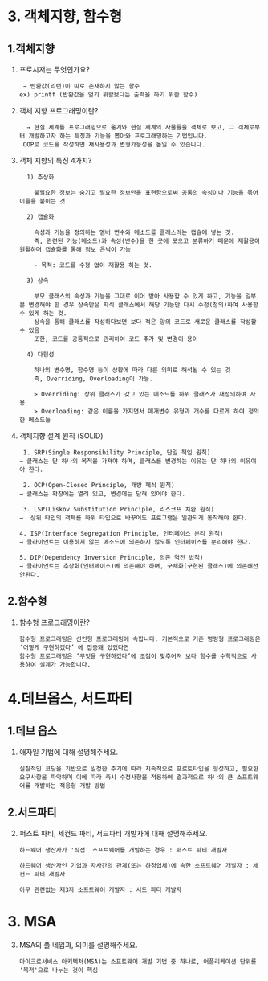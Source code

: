 
# 3. 객체지향, 함수형
## 1.객체지향
1. 프로시저는 무엇인가요?
    ``` 
     → 반환값(리턴)이 따로 존재하지 않는 함수
    ex) printf (반환값을 얻기 위함보다는 출력을 하기 위한 함수)
    ``` 
    
2. 객체 지향 프로그래밍이란?
    ``` 
      → 현실 세계를 프로그래밍으로 옮겨와 현실 세계의 사물들을 객체로 보고, 그 객체로부터 개발하고자 하는 특징과 기능을 뽑아와 프로그래밍하는 기법입니다. 
     OOP로 코드를 작성하면 재사용성과 변형가능성을 높일 수 있습니다.
    ``` 
    
3. 객체 지향의 특징 4가지?
    ``` 
      1) 추상화

        불필요한 정보는 숨기고 필요한 정보만을 표현함으로써 공통의 속성이나 기능을 묶어 이름을 붙이는 것

      2) 캡슐화

        속성과 기능을 정의하는 멤버 변수와 메소드를 클래스라는 캡슐에 넣는 것.
        즉, 관련된 기능(메소드)과 속성(변수)을 한 곳에 모으고 분류하기 때문에 재활용이 원활하며 캡슐화를 통해 정보 은닉이 가능

        - 목적: 코드를 수정 없이 재활용 하는 것.

      3) 상속

        부모 클래스의 속성과 기능을 그대로 이어 받아 사용할 수 있게 하고, 기능을 일부분 변경해야 할 경우 상속받은 자식 클래스에서 해당 기능만 다시 수정(정의)하여 사용할 수 있게 하는 것.
        상속을 통해 클래스를 작성하다보면 보다 적은 양의 코드로 새로운 클래스를 작성할 수 있음
        또한, 코드를 공통적으로 관리하여 코드 추가 및 변경이 용이

      4) 다형성

        하나의 변수명, 함수명 등이 상황에 따라 다른 의미로 해석될 수 있는 것
        즉, Overriding, Overloading이 가능.

        > Overriding: 상위 클래스가 갖고 있는 메소드를 하위 클래스가 재정의하여 사용
        > Overloading: 같은 이름을 가지면서 매개변수 유형과 개수를 다르게 하여 정의한 메소드들
    ``` 
    
4. 객체지향 설계 원칙 (SOLID)
    ``` 
     1. SRP(Single Responsibility Principle, 단일 책임 원칙)
    → 클래스는 단 하나의 목적을 가져야 하며, 클래스를 변경하는 이유는 단 하나의 이유여야 한다.

     2. OCP(Open-Closed Principle, 개방 폐쇠 원칙)
    → 클래스는 확장에는 열려 있고, 변경에는 닫혀 있어야 한다.

     3. LSP(Liskov Substitution Principle, 리스코프 치환 원칙)
    →  상위 타입의 객체를 하위 타입으로 바꾸어도 프로그램은 일관되게 동작해야 한다.

    4. ISP(Interface Segregation Principle, 인터페이스 분리 원칙)
    → 클라이언트는 이용하지 않는 메소드에 의존하지 않도록 인터페이스를 분리해야 한다.

    5. DIP(Dependency Inversion Principle, 의존 역전 법칙)
    → 클라이언트는 추상화(인터페이스)에 의존해야 하며, 구체화(구현된 클래스)에 의존해선 안된다.
    ``` 
    
## 2.함수형  
1. 함수형 프로그래밍이란?
    ``` 
    함수형 프로그래밍은 선언형 프로그래밍에 속합니다. 기본적으로 기존 명령형 프로그래밍은 ‘어떻게 구현하겠다’ 에 집중돼 있었다면
    함수형 프로그래밍은 ‘무엇을 구현하겠다’에 초점이 맞추어져 보다 함수를 수학적으로 사용하여 설계가 가능합니다.
    ``` 
  
# 4.데브옵스, 서드파티
## 1.데브 옵스
1. 애자일 기법에 대해 설명해주세요. 
    ``` 
    실질적인 코딩을 기반으로 일정한 주기에 따라 지속적으로 프로토타입을 형성하고, 필요한 요구사항을 파악하며 이에 따라 즉시 수정사항을 적용하여 결과적으로 하나의 큰 소프트웨어를 개발하는 적응형 개발 방법
    ``` 

## 2.서드파티
2. 퍼스트 파티, 세컨드 파티, 서드파티 개발자에 대해 설명해주세요. 
    ```
    하드웨어 생산자가 '직접' 소프트웨어를 개발하는 경우 : 퍼스트 파티 개발자

    하드웨어 생산자인 기업과 자사간의 관계(또는 하청업체)에 속한 소프트웨어 개발자 : 세컨드 파티 개발자

    아무 관련없는 제3자 소프트웨어 개발자 : 서드 파티 개발자
    ```

# 3. MSA
3. MSA의 풀 네입과, 의미를 설명해주세요. 
    ```
    마이크로서비스 아키텍처(MSA)는 소프트웨어 개발 기법 중 하나로, 어플리케이션 단위를 '목적'으로 나누는 것이 핵심
    ```

